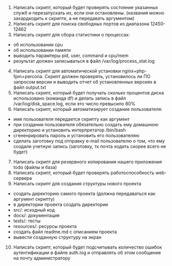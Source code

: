 1) Написать скрипт, который будет проверять состояние указанных служб и перезапускать их, если они остановлены. (названия можно захардкодить к скрипте, а не передавать аргументом)
2) Написать скрипт для поиска свободных портов из диапазона 12450-12462
3) Написать скрипт для сбора статистики о процессах:
- об использовании cpu
- об использовании памяти
- выводить парамтеры pid, user, command и cpu/mem
- результат должен записываться в файл /var/log/process\_stat.log
4) Написать скрипт для автоматической установки nginx+php-fpm+percona. Скрипт должен проверять, установилось ли ПО запросом версии и выводить отчет об установленных версиях в файл output.txt
5) Написать скрипт, который будет получать сколько процентов диска использовано (команда df) и делать запись в файл /var/log/disk\_space.log, если это число превысило 80%
6) Написать скрипт, который автоматизирует создание пользователя:
- имя пользователя передается скрипту как аргумент
- при создании пользователя обязательно создать ему домашнюю директорию и установить интерпретатор /bin/bash
- сгененрировать пароль и установить его пользователяю
- сделать заготовку под отправку e-mail пользователю о том, что ему создали учетную запись (заготовку, тк почта ходить скорее всего не будет)
7) Написать скрипт для резервного копирования нашего приложения todo (файлы и база)
8) Написать скрипт, который будет проверять работоспособность web-сервера
9) Написать скрипт для создания структуры нового проекта
- создать директорию самого проекта (должна передаваться как аргумент скрипту)
- в директории проекта создать директории
- src/: исходный код
- docs/: документация
- tests/: тесты
- resources/: ресурсы проекта
- создать файл readme.md с описанием проекта
- вывести созданную структуру на экран
10) Написать скрипт, который будет подсчитывать количество ошибок аутентификации в файле auth.log и отправлять об этом сообщение на почту администратору

